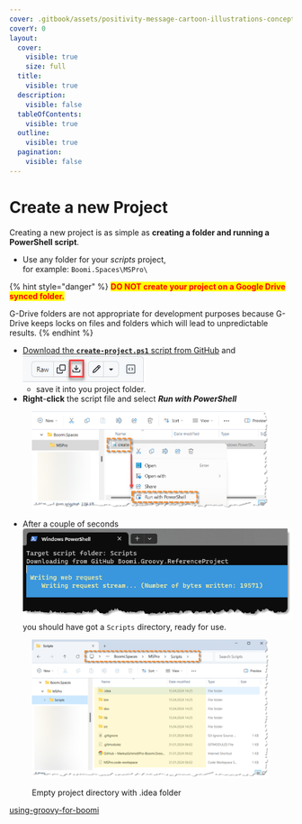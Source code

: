 ```yaml
---
cover: .gitbook/assets/positivity-message-cartoon-illustrations-concept.jpg
coverY: 0
layout:
  cover:
    visible: true
    size: full
  title:
    visible: true
  description:
    visible: false
  tableOfContents:
    visible: true
  outline:
    visible: true
  pagination:
    visible: false
---
```


# Create a new Project

Creating a new project is as simple as **creating a folder and running a PowerShell script**.

* Use any folder for your _scripts_ project,\
  for example:  `Boomi.Spaces\MSPro\`

{% hint style="danger" %}
<mark style="color:red;">**DO NOT create your project on a Google Drive synced folder.**</mark>

G-Drive folders are not appropriate for development purposes because G-Drive keeps locks on files and folders which will lead to unpredictable results.
{% endhint %}

* [Download the **`create-project.ps1`** script from GitHub](https://github.com/MarkusSchmidtPro/Boomi.Groovy.ReferenceProject/blob/main/bin/create-project.ps1) and \
  ![](.gitbook/assets/githubDownloadFile.png)
  * save it into you project folder.
* **Right**-**click** the script file and select _**Run with PowerShell**_

<figure><img src=".gitbook/assets/image.png" alt=""><figcaption></figcaption></figure>

* After a couple of seconds \
  ![](.gitbook/assets/psWorking.png)\
  you should have got a `Scripts` directory, ready for use.

<figure><img src=".gitbook/assets/image (1).png" alt=""><figcaption><p>Empty project directory with .idea folder</p></figcaption></figure>

[using-groovy-for-boomi](using-groovy-for-boomi/ "mention")
